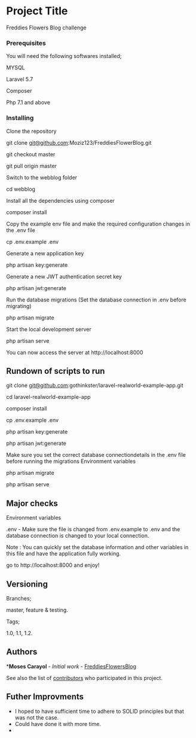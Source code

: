 # Project Title

Freddies Flowers Blog challenge

### Prerequisites

You will need the following softwares installed;

MYSQL

Laravel 5.7

Composer

Php 7.1 and above

### Installing

Clone the repository

git clone git@github.com:Moziz123/FreddiesFlowerBlog.git

git checkout master

git pull origin master



Switch to the webblog folder

cd webblog

Install all the dependencies using composer

composer install

Copy the example env file and make the required configuration changes in the .env file

cp .env.example .env

Generate a new application key

php artisan key:generate

Generate a new JWT authentication secret key

php artisan jwt:generate

Run the database migrations (Set the database connection in .env before migrating)

php artisan migrate

Start the local development server

php artisan serve

You can now access the server at http://localhost:8000


## Rundown of scripts to run

git clone git@github.com:gothinkster/laravel-realworld-example-app.git

cd laravel-realworld-example-app

composer install

cp .env.example .env

php artisan key:generate

php artisan jwt:generate 

Make sure you set the correct database connectiondetails  in the .env file before running the migrations Environment variables

php artisan migrate

php artisan serve


## Major checks

Environment variables

.env - Make sure the file is changed from .env.example to .env and the database connection is changed to your local connection.

Note : You can quickly set the database information and other variables in this file and have the application fully working.

go to http://localhost:8000 and enjoy!


## Versioning

Branches;

master, feature & testing.

Tags;

1.0, 1.1, 1.2.

## Authors

***Moses Carayol** - *Initial work* - [FreddiesFlowersBlog](https://github.com/Moziz123)

See also the list of [contributors](https://github.com/your/project/contributors) who participated in this project.


## Futher Improvments

* I hoped to have sufficient time to adhere to SOLID principles but that was not the case.
* Could have done it with more time.
* 






















